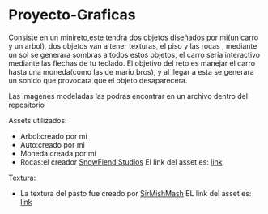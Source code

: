 
# Proyecto-Graficas

Consiste en un minireto,este tendra dos objetos diseñados por mi(un carro y un arbol), dos objetos van a tener texturas, el piso y las rocas ,  mediante un sol se generara sombras a todos estos objetos, el carro seria interactivo mediante las flechas de tu teclado.
El objetivo del reto es manejar el carro  hasta una moneda(como las de mario bros), y al llegar a esta se generara un sonido que provocara que  el objeto  desaparecera.

Las imagenes modeladas las podras encontrar en un archivo dentro del repositorio

Assets utilizados:

 - Arbol:creado por mi
 - Auto:creado por mi
 - Moneda:creada por mi 
 - Rocas:el creador  [ SnowFiend Studios](https://assetstore.unity.com/publishers/21946) El link del asset es: [link](https://assetstore.unity.com/packages/3d/environments/lowpoly-rocks-137970)

Textura:
- La textura del pasto fue creado por [SirMishMash](https://assetstore.unity.com/publishers/51508) EL link del asset es: [link](https://assetstore.unity.com/packages/3d/environments/smm-stylized-grass-184975)
